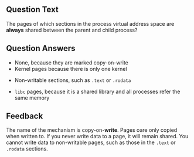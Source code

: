 ## Question Text

The pages of which sections in the process virtual address space are **always** shared between the parent and child process?

## Question Answers

- None, because they are marked copy-on-write
- Kernel pages because there is only one kernel
+ Non-writable sections, such as `.text` or `.rodata`
- `libc` pages, because it is a shared library and all processes refer the same memory

## Feedback

The name of the mechanism is copy-on-**write**.
Pages oare only copied when written to.
If you never write data to a page, it will remain shared.
You cannot write data to non-writable pages, such as those in the `.text` or `.rodata` sections.
